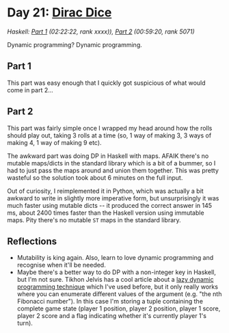 # Day 21: [Dirac Dice](https://adventofcode.com/2021/day/21)
*Haskell: [Part 1](https://github.com/DestyNova/advent_of_code_2021/blob/main/day21/Part1.hs) (02:22:22, rank xxxx)), [Part 2](https://github.com/DestyNova/advent_of_code_2021/blob/main/day21/Part2.hs) (00:59:20, rank 5071)*

Dynamic programming? Dynamic programming.

## Part 1
This part was easy enough that I quickly got suspicious of what would come in part 2...

## Part 2
This part was fairly simple once I wrapped my head around how the rolls should play out, taking 3 rolls at a time (so, 1 way of making 3, 3 ways of making 4, 1 way of making 9 etc).

The awkward part was doing DP in Haskell with maps. AFAIK there's no mutable maps/dicts in the standard library which is a bit of a bummer, so I had to just pass the maps around and union them together. This was pretty wasteful so the solution took about 6 minutes on the full input.

Out of curiosity, I reimplemented it in Python, which was actually a bit awkward to write in slightly more imperative form, but unsurprisingly it was much faster using mutable dicts -- it produced the correct answer in 145 ms, about 2400 times faster than the Haskell version using immutable maps. Pity there's no mutable `ST` maps in the standard library.

## Reflections

* Mutability is king again. Also, learn to love dynamic programming and recognise when it'll be needed.
* Maybe there's a better way to do DP with a non-integer key in Haskell, but I'm not sure. Tikhon Jelvis has a cool article about a [lazy dynamic programming technique](https://jelv.is/blog/Lazy-Dynamic-Programming/) which I've used before, but it only really works where you can enumerate different values of the argument (e.g. "the nth Fibonacci number"). In this case I'm storing a tuple containing the complete game state (player 1 position, player 2 position, player 1 score, player 2 score and a flag indicating whether it's currently player 1's turn).
